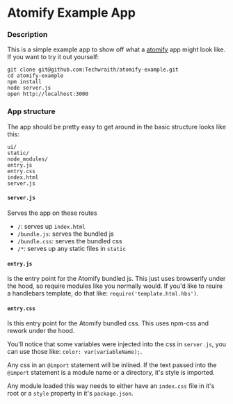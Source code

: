 Atomify Example App
===================

### Description

This is a simple example app to show off what a [atomify](http://github.com/techwraith/atomify) app might look like. If you want to try it out yourself:

```
git clone git@github.com:Techwraith/atomify-example.git
cd atomify-example
npm install
node server.js
open http://localhost:3000
```

### App structure

The app should be pretty easy to get around in the basic structure looks like this:

```
ui/
static/
node_modules/
entry.js
entry.css
index.html
server.js
```

#### `server.js`

Serves the app on these routes

- `/`: serves up `index.html`
- `/bundle.js`: serves the bundled js
- `/bundle.css`: serves the bundled css
- `/*`: serves up any static files in `static`

#### `entry.js`

Is the entry point for the Atomify bundled js. This just uses browserify under the hood, so require modules like you normally would. If you'd like to reuire a handlebars template, do that like: `require('template.html.hbs')`.

#### `entry.css`

Is this entry point for the Atomify bundled css. This uses npm-css and rework under the hood.

You'll notice that some variables were injected into the css in `server.js`, you can use those like: `color: var(variableName);`.

Any css in an `@import` statement will be inlined. If the text passed into the `@import` statement is a module name or a directory, it's style is imported.

Any module loaded this way needs to either have an `index.css` file in it's root or a `style` property in it's `package.json`.
